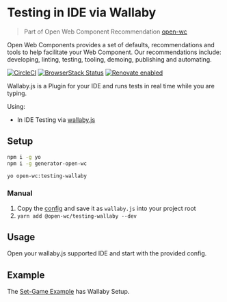 # Testing in IDE via Wallaby

> Part of Open Web Component Recommendation [open-wc](https://github.com/open-wc/open-wc/)

Open Web Components provides a set of defaults, recommendations and tools to help facilitate your Web Component. Our recommendations include: developing, linting, testing, tooling, demoing, publishing and automating.

[![CircleCI](https://circleci.com/gh/open-wc/open-wc.svg?style=shield)](https://circleci.com/gh/open-wc/open-wc)
[![BrowserStack Status](https://www.browserstack.com/automate/badge.svg?badge_key=M2UrSFVRang2OWNuZXlWSlhVc3FUVlJtTDkxMnp6eGFDb2pNakl4bGxnbz0tLUE5RjhCU0NUT1ZWa0NuQ3MySFFWWnc9PQ==--86f7fac07cdbd01dd2b26ae84dc6c8ca49e45b50)](https://www.browserstack.com/automate/public-build/M2UrSFVRang2OWNuZXlWSlhVc3FUVlJtTDkxMnp6eGFDb2pNakl4bGxnbz0tLUE5RjhCU0NUT1ZWa0NuQ3MySFFWWnc9PQ==--86f7fac07cdbd01dd2b26ae84dc6c8ca49e45b50)
[![Renovate enabled](https://img.shields.io/badge/renovate-enabled-brightgreen.svg)](https://renovatebot.com/)

Wallaby.js is a Plugin for your IDE and runs tests in real time while you are typing.

Using:
- In IDE Testing via [wallaby.js](https://wallabyjs.com/)

## Setup
```bash
npm i -g yo
npm i -g generator-open-wc

yo open-wc:testing-wallaby
```

### Manual
1. Copy the [config](https://github.com/open-wc/open-wc/blob/master/packages/generator-open-wc/generators/testing-wallaby/templates/static/wallaby.js) and save it as `wallaby.js` into your project root
1. `yarn add @open-wc/testing-wallaby --dev`

## Usage
Open your wallaby.js supported IDE and start with the provided config.

## Example
The [Set-Game Example](https://github.com/open-wc/example-vanilla-set-game/) has Wallaby Setup.
